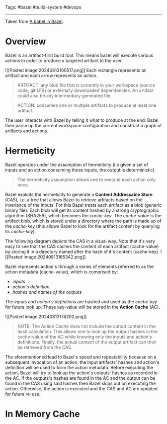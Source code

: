 Tags: #bazel #build-system #devops

---
Taken from [A babel in Bazel](https://sluongng.hashnode.dev/series/bazel-caching-explained).

# Overview

Bazel is an artifact-first build tool. This means bazel will execute various actions in order to produce a targeted artifact to the user.

![[Pasted image 20240813160517.png]] 
 Each rectangle represents an artifact and each arrow represents an action. 

> ARTIFACT: any blob file that is currently in your workspace (source code, git LFS) or externally downloaded dependencies. An artifact could also be any intermediary generated file.

> ACTION: consumes one or multiple artifacts to produce at least one artifact.

The user interacts with Bazel by telling it what to produce at the end. Bazel then parse up the current workspace configuration and construct a graph of artifacts and actions.

# Hermeticity

Bazel operates under the assumption of hermeticity (i.e given a set of inputs and an action consuming those inputs, the output is deterministic).

> The hermeticity assumption allows one to execute each action only once.

Bazel exploits the hermeticity to generate a **Content Addressable Store** (CAS), i.e. a tree that allows Bazel to retrieve artifacts based on the invariance of the inputs. For this Bazel treats each artifact as a blob (generic binary file). Each blob will get its content hashed by a strong cryptographic algorithm (SHA256), which becomes the *cache-key*. The *cache-value* is the artifact blob, which is stored under a directory where the path is made up of the *cache-key* (this allows Bazel to look for the artifact content by querying its *cache-key*). 

The following diagram depicts the CAS in a visual way. Note that it's very easy to see that the CAS caches the content of each artifact (cache-value) by storing it in a directory named after the hash of it's content (cache-key).
![[Pasted image 20240813165342.png]]

Bazel represents action's through a series of elements referred to as the action metadata (cache-value), which is comprised by:

- *inputs*  
- *action's definition*
- *hashes and names of the outputs* 

The *inputs* and *action's definitions* are hashed and used as the *cache-key* for future look up. These key-value will be stored in the **Action Cache** (AC). 

![[Pasted image 20240813174202.png]]

> NOTE: The Action Cache does not include the output content in the hash calculation. This allows one to look up the output hashes in the cache-value of the AC while knowing only the inputs and action's definitions. Finally, the actual content of the output artifact can then be retrieved from the CAS.

The aforementioned lead to Bazel's speed and repeatability because on a subsequent invocation of an action, the input artifacts' hashes and action's definition will be used to form the action metadata. Before executing the action, Bazel will try to look up the action's outputs' hashes as recorded in the AC. If the outputs's hashes are found in the AC and the output can be found in the CAS using said hashes then Bazel skips out on executing the action. Otherwise, the action is executed and the CAS and AC are updated for future re-use. 

# In Memory Cache

